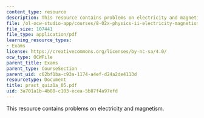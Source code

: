 ```yaml
---
content_type: resource
description: This resource contains problems on electricity and magnetism.
file: /ol-ocw-studio-app/courses/8-02x-physics-ii-electricity-magnetism-with-an-experimental-focus-spring-2005/3a701a1b4b88c103ecea5b87f4a97efd_pract_quiz1a_05.pdf
file_size: 107441
file_type: application/pdf
learning_resource_types:
- Exams
license: https://creativecommons.org/licenses/by-nc-sa/4.0/
ocw_type: OCWFile
parent_title: Exams
parent_type: CourseSection
parent_uid: c62bf1ba-c93a-1174-a4ef-d24a2de4113d
resourcetype: Document
title: pract_quiz1a_05.pdf
uid: 3a701a1b-4b88-c103-ecea-5b87f4a97efd
---
```

This resource contains problems on electricity and magnetism.